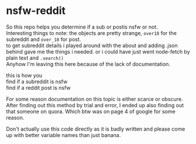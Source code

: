 # nsfw-reddit
So this repo helps you determine if a sub or postis nsfw or not.        
Interesting things to note: the objects are pretty strange, `over18` for the subreddit and `over_18` for post.        
to get subreddit details i played around with the about and adding .json behind gave me the things i needed. or i could have just went node-fetch by plain text and `.search()`     
Anyhow I'm leaving this here because of the lack of documentation.

this is how you               
find if a subreddit is nsfw         
find if a reddit post is nsfw     

For some reason documentation on this topic is either scarce or obscure. After finding out this method by trial and error, I ended up also finding out that someone on quora. Which btw was on page 4 of google for some reason.          

Don't actually use this code directly as it is badly written and please come up with better variable names than just banana.
